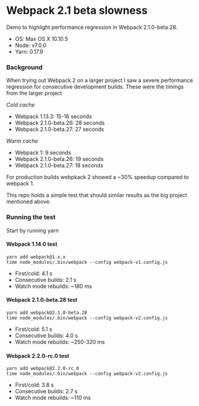 # Webpack 2.1 beta slowness

Demo to highlight performance regression in Webpack 2.1.0-beta.28.

- OS: Max OS X 10.10.5
- Node: v7.0.0
- Yarn: 0.17.9

### Background

When trying out Webpack 2 on a larger project I saw a severe performance
regression for consecutive development builds. These were the timings from the
larger project

*Cold cache*
- Webpack 1.13.3: 15-16 seconds
- Webpack 2.1.0-beta.26: 28 seconds
- Webpack 2.1.0-beta.27: 27 seconds

*Warm cache*
- Webpack 1: 9 seconds
- Webpack 2.1.0-beta.26: 19 seconds
- Webpack 2.1.0-beta.27: 18 seconds

For production builds webpkack 2 showed a ~30% speedup compared to webpack 1.

This repo holds a simple test that should similar results as the big project mentioned above.


### Running the test

Start by running
    yarn


#### Webpack 1.14.0 test

    yarn add webpack@1.x.x
    time node_modules/.bin/webpack --config webpack-v1.config.js

- First/cold: 4.1 s
- Consecutive builds: 2.1 s
- Watch mode rebuilds: ~180 ms


#### Webpack 2.1.0-beta.28 test

    yarn add webpack@2.1.0-beta.28
    time node_modules/.bin/webpack --config webpack-v2.config.js

- First/cold: 5.1 s
- Consecutive builds: 4.0 s
- Watch mode rebuilds: ~250-320 ms


#### Webpack 2.2.0-rc.0 test

    yarn add webpack@2.2.0-rc.0
    time node_modules/.bin/webpack --config webpack-v2.config.js

- First/cold: 3.8 s
- Consecutive builds: 2.7 s
- Watch mode rebuilds: ~110 ms
